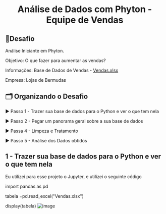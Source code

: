 <h1 align="center">Análise de Dados com Phyton - Equipe de Vendas</h1>

<h2 align="left"> 🎯Desafio </h2> 

Análise Iniciante em Phyton.  

Objetivo: O que fazer para aumentar as vendas? 

Informações: Base de Dados de Vendas - [Vendas.xlsx](https://github.com/Isabella-Bueno/AnalisedeDados_Phyton_AumentodeVendas/files/11782654/Vendas.xlsx)

Empresa: Lojas de Bermudas

<h2 align="left"> 🗂️ Organizando o Desafio </h2> 

► Passo 1 - Trazer sua base de dados para o Python e ver o que tem nela

► Passo 2 - Pegar um panorama geral sobre a sua base de dados

► Passa 4 - Limpeza e Tratamento

► Passo 5 - Análise dos Dados obtidos 

<h2 align="left"> 1 - Trazer sua base de dados para o Python e ver o que tem nela </h2> 

Eu utilizei para esse projeto o Jupyter, e utilizei o seguinte código

import pandas as pd

tabela =pd.read_excel("Vendas.xlsx")

display(tabela)
![image](https://github.com/Isabella-Bueno/AnalisedeDados_Phyton_AumentodeVendas/assets/112008347/5deba06f-28c2-497f-8fcc-0435a2b95b94)


